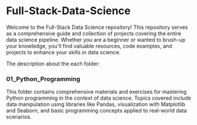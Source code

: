 # Full-Stack-Data-Science
Welcome to the Full-Stack Data Science repository! This repository serves as a comprehensive guide and collection of projects covering the entire data science pipeline. Whether you are a beginner or wanted to brush-up your knowledge, you'll find valuable resources, code examples, and projects to enhance your skills in data science.

The description about the each folder:


### 01_Python_Programming
This folder contains comprehensive materials and exercises for mastering Python programming in the context of data science. Topics covered include data manipulation using libraries like Pandas, visualization with Matplotlib and Seaborn, and basic programming concepts applied to real-world data scenarios.